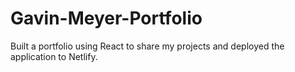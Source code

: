 # Gavin-Meyer-Portfolio
Built a portfolio using React to share my projects and deployed the application to Netlify. 
